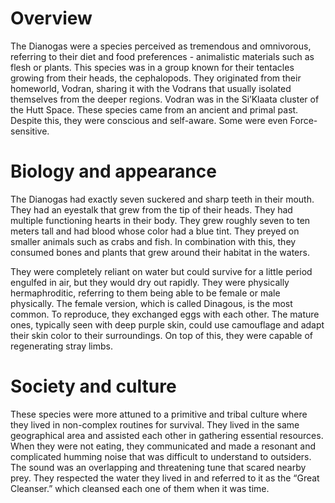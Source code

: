 # Overview

The Dianogas were a species perceived as tremendous and omnivorous, referring to their diet and food preferences - animalistic materials such as flesh or plants.
This species was in a group known for their tentacles growing from their heads, the cephalopods.
They originated from their homeworld, Vodran, sharing it with the Vodrans that usually isolated themselves from the deeper regions.
Vodran was in the Si’Klaata cluster of the Hutt Space.
These species came from an ancient and primal past.
Despite this, they were conscious and self-aware.
Some were even Force-sensitive.

# Biology and appearance

The Dianogas had exactly seven suckered and sharp teeth in their mouth.
They had an eyestalk that grew from the tip of their heads.
They had multiple functioning hearts in their body.
They grew roughly seven to ten meters tall and had blood whose color had a blue tint.
They preyed on smaller animals such as crabs and fish.
In combination with this, they consumed bones and plants that grew around their habitat in the waters.

They were completely reliant on water but could survive for a little period engulfed in air, but they would dry out rapidly.
They were physically hermaphroditic, referring to them being able to be female or male physically.
The female version, which is called Dinagous, is the most common.
To reproduce, they exchanged eggs with each other.
The mature ones, typically seen with deep purple skin, could use camouflage and adapt their skin color to their surroundings.
On top of this, they were capable of regenerating stray limbs.

# Society and culture

These species were more attuned to a primitive and tribal culture where they lived in non-complex routines for survival.
They lived in the same geographical area and assisted each other in gathering essential resources.
When they were not eating, they communicated and made a resonant and complicated humming noise that was difficult to understand to outsiders.
The sound was an overlapping and threatening tune that scared nearby prey.
They respected the water they lived in and referred to it as the “Great Cleanser.” which cleansed each one of them when it was time.
